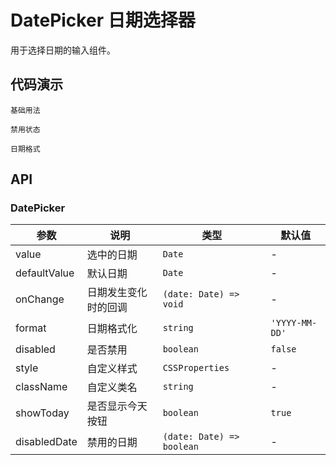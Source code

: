 # DatePicker 日期选择器

用于选择日期的输入组件。

## 代码演示

<code src="./demo/date-picker/basic.tsx">基础用法</code>

<code src="./demo/date-picker/disabled.tsx">禁用状态</code>

<code src="./demo/date-picker/format.tsx">日期格式</code>

## API

### DatePicker

| 参数 | 说明 | 类型 | 默认值 |
| --- | --- | --- | --- |
| value | 选中的日期 | `Date` | - |
| defaultValue | 默认日期 | `Date` | - |
| onChange | 日期发生变化时的回调 | `(date: Date) => void` | - |
| format | 日期格式化 | `string` | `'YYYY-MM-DD'` |
| disabled | 是否禁用 | `boolean` | `false` |
| style | 自定义样式 | `CSSProperties` | - |
| className | 自定义类名 | `string` | - |
| showToday | 是否显示今天按钮 | `boolean` | `true` |
| disabledDate | 禁用的日期 | `(date: Date) => boolean` | - |